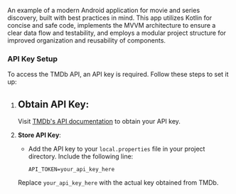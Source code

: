 An example of a modern Android application for movie and series discovery, built with best practices
in mind. This app utilizes Kotlin for concise and safe code, implements the MVVM architecture to
ensure a clear data flow and testability, and employs a modular project structure for improved
organization and reusability of components.

### API Key Setup

To access the TMDb API, an API key is required. Follow these steps to set it up:

1. **Obtain API Key**:
    -
    Visit [TMDb's API documentation](https://developer.themoviedb.org/reference/intro/getting-started)
    to obtain your API key.

2. **Store API Key**:
    - Add the API key to your `local.properties` file in your project directory. Include the
      following line:
      ```
      API_TOKEN=your_api_key_here
      ```
   Replace `your_api_key_here` with the actual key obtained from TMDb.

#